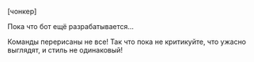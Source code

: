 [чонкер]

Пока что бот ещё разрабатывается...

Команды перерисаны не все! Так что пока не критикуйте, что ужасно выглядят, и стиль не одинаковый!